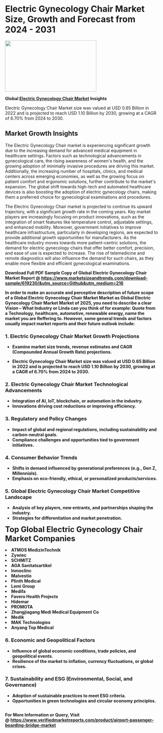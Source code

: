 <H1>Electric Gynecology Chair Market Size, Growth and Forecast from 2024 - 2031</H1><img class="aligncenter size-medium wp-image-584254" src="https://thirdeyenews.in/wp-content/uploads/2024/09/Global-Market-Research-300x168.jpeg" alt="" width="300" height="168" /><p><strong>Global&nbsp;<a href="https://www.marketsizeandtrends.com/download-sample/619230/&amp;utm_source=Github&utm_medium=216">Electric Gynecology Chair Market</a> Insights</strong></p><p>Electric Gynecology Chair Market size was valued at USD 0.65 Billion in 2022 and is projected to reach USD 1.10 Billion by 2030, growing at a CAGR of 6.70% from 2024 to 2030.</p><p><h2>Market Growth Insights</h2> <p>The Electric Gynecology Chair market is experiencing significant growth due to the increasing demand for advanced medical equipment in healthcare settings. Factors such as technological advancements in gynecological care, the rising awareness of women's health, and the growing adoption of minimally invasive procedures are driving this market. Additionally, the increasing number of hospitals, clinics, and medical centers across emerging economies, as well as the growing focus on patient comfort and ergonomic solutions, further contribute to the market's expansion. The global shift towards high-tech and automated healthcare devices is also boosting the adoption of electric gynecology chairs, making them a preferred choice for gynecological examinations and procedures.</p> <p><strong></strong></p> <p>The Electric Gynecology Chair market is projected to continue its upward trajectory, with a significant growth rate in the coming years. Key market players are increasingly focusing on product innovations, such as the integration of smart features like temperature control, adjustable settings, and enhanced mobility. Moreover, government initiatives to improve healthcare infrastructure, particularly in developing regions, are expected to provide additional growth opportunities for manufacturers. As the healthcare industry moves towards more patient-centric solutions, the demand for electric gynecology chairs that offer better comfort, precision, and ease of use is expected to increase. The rise of telemedicine and remote diagnostics will also influence the demand for such chairs, as they enable more flexible and efficient gynecological examinations.</p> <p><strong></p><p><span class=""><strong>Download Full PDF Sample Copy of Global Electric Gynecology Chair Market Report</strong> @ <a href="https://www.marketsizeandtrends.com/download-sample/619230/&amp;utm_source=Github&utm_medium=216" target="_blank">https://www.marketsizeandtrends.com/download-sample/619230/&amp;utm_source=Github&utm_medium=216</a></span></p><p>In order to make an accurate and perceptive description of future scope of a Global&nbsp;Electric Gynecology Chair Market Market as Global&nbsp;Electric Gynecology Chair Market Market of 2025, you need to describe a clear Vision &ndash; What Industry or Linda can you think of for example: Quote from a Technology, healthcare, automotive, renewable energy, name the market you are Reffering to. However, some general trends and factors usually impact market reports and their future outlook include:</p><h3>1.&nbsp;<strong>Electric Gynecology Chair Market Growth Projections</strong></h3><ul><li>Examine market size trends, revenue estimates and CAGR (Compounded Annual Growth Rate) projections.</li><li><p>Electric Gynecology Chair Market size was valued at USD 0.65 Billion in 2022 and is projected to reach USD 1.10 Billion by 2030, growing at a CAGR of 6.70% from 2024 to 2030.</p></li></ul><h3>2.&nbsp;<strong>Electric Gynecology Chair Market Technological Advancements</strong></h3><ul><li>Integration of AI, IoT, blockchain, or automation in the industry.</li><li>Innovations driving cost reductions or improving efficiency.</li></ul><h3>3.&nbsp;<strong>Regulatory and Policy Changes</strong></h3><ul><li>Impact of global and regional regulations, including sustainability and carbon-neutral goals.</li><li>Compliance challenges and opportunities tied to government initiatives.</li></ul><h3>4.&nbsp;<strong>Consumer Behavior Trends</strong></h3><ul><li>Shifts in demand influenced by generational preferences (e.g., Gen Z, Millennials).</li><li>Emphasis on eco-friendly, ethical, or personalized products/services.</li></ul><h3>5.&nbsp;<strong>Global Electric Gynecology Chair Market Competitive Landscape</strong></h3><ul><li>Analysis of key players, new entrants, and partnerships shaping the industry.</li><li>Strategies for differentiation and market penetration.</li></ul><p data-pm-slice="1 1 []"><span style="color: inherit; font-family: inherit; font-size: 25px;">Top Global Electric Gynecology Chair Market Companies</span></p><div class="" data-test-id=""><p><li>ATMOS MedizinTechnik</li><li> Zywiec</li><li> SCHMITZ</li><li> AGA Sanitatsartikel</li><li> Inmoclinc</li><li> Malvestio</li><li> Plinth Medical</li><li> Lemi Group</li><li> Medifa</li><li> Favero Health Projects</li><li> Hidemar</li><li> PROMOTA</li><li> Zhangjiagang Medi Medical Equipment Co</li><li> Medik</li><li> MAK Technologies</li><li> Anyang Top Medical</li></p></div><h3>6.&nbsp;<strong>Economic and Geopolitical Factors</strong></h3><ul><li>Influence of global economic conditions, trade policies, and geopolitical events.</li><li>Resilience of the market to inflation, currency fluctuations, or global crises.</li></ul><h3>7.&nbsp;<strong>Sustainability and ESG (Environmental, Social, and Governance)</strong></h3><ul><li>Adoption of sustainable practices to meet ESG criteria.</li><li>Opportunities in green technologies and circular economy principles.</li></ul><h2><strong style="font-size: 14px;">For More Information or Query, Visit @&nbsp;</strong><a style="background-color: #ffffff; font-size: 14px;" href="https://www.marketsizeandtrends.com/report/electric-gynecology-chair-market/" target="_blank">https://www.verifiedmarketreports.com/product/airport-passenger-boarding-bridge-market</a></h2>
